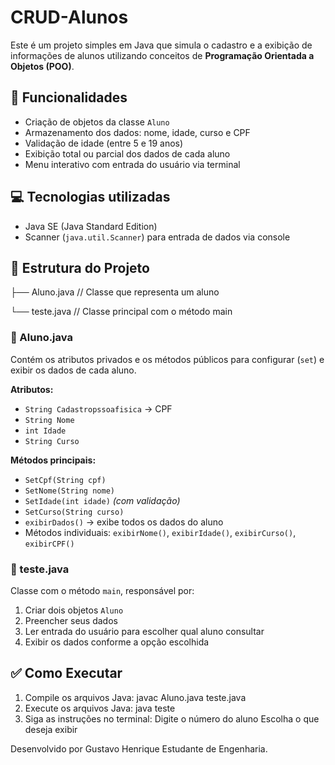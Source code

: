 # CRUD-Alunos
Este é um projeto simples em Java que simula o cadastro e a exibição de informações de alunos utilizando conceitos de **Programação Orientada a Objetos (POO)**.

## 📌 Funcionalidades

- Criação de objetos da classe `Aluno`
- Armazenamento dos dados: nome, idade, curso e CPF
- Validação de idade (entre 5 e 19 anos)
- Exibição total ou parcial dos dados de cada aluno
- Menu interativo com entrada do usuário via terminal

## 💻 Tecnologias utilizadas

- Java SE (Java Standard Edition)
- Scanner (`java.util.Scanner`) para entrada de dados via console

## 📁 Estrutura do Projeto
├── Aluno.java // Classe que representa um aluno

└── teste.java // Classe principal com o método main

### 📄 Aluno.java

Contém os atributos privados e os métodos públicos para configurar (`set`) e exibir os dados de cada aluno.

**Atributos:**
- `String Cadastropssoafisica` → CPF
- `String Nome`
- `int Idade`
- `String Curso`

**Métodos principais:**
- `SetCpf(String cpf)`
- `SetNome(String nome)`
- `SetIdade(int idade)` *(com validação)*
- `SetCurso(String curso)`
- `exibirDados()` → exibe todos os dados do aluno
- Métodos individuais: `exibirNome()`, `exibirIdade()`, `exibirCurso()`, `exibirCPF()`

### 📄 teste.java

Classe com o método `main`, responsável por:

1. Criar dois objetos `Aluno`
2. Preencher seus dados
3. Ler entrada do usuário para escolher qual aluno consultar
4. Exibir os dados conforme a opção escolhida

## ✅ Como Executar

1. Compile os arquivos Java:
javac Aluno.java teste.java
2. Execute os arquivos Java:
java teste
3. Siga as instruções no terminal:
Digite o número do aluno
Escolha o que deseja exibir

Desenvolvido por Gustavo Henrique Estudante de Engenharia.
